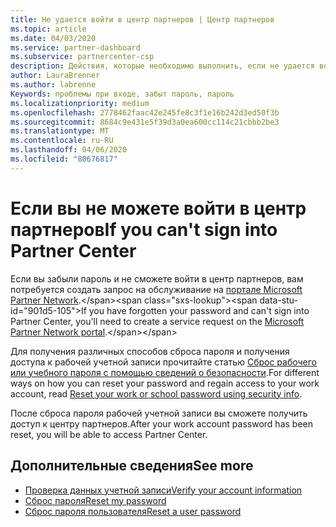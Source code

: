 ```yaml
---
title: Не удается войти в центр партнеров | Центр партнеров
ms.topic: article
ms.date: 04/03/2020
ms.service: partner-dashboard
ms.subservice: partnercenter-csp
description: Действия, которые необходимо выполнить, если не удается войти в центр партнеров.
author: LauraBrenner
ms.author: labrenne
Keywords: проблемы при входе, забыт пароль, пароль
ms.localizationpriority: medium
ms.openlocfilehash: 2778462faac42e245fe8c3f1e16b242d3ed50f3b
ms.sourcegitcommit: 8684c9e431e5f39d3a0ea600cc114c21cbbb2be3
ms.translationtype: MT
ms.contentlocale: ru-RU
ms.lasthandoff: 04/06/2020
ms.locfileid: "80676817"
---
```

# <a name="if-you-cant-sign-into-partner-center"></a><span data-ttu-id="901d5-104">Если вы не можете войти в центр партнеров</span><span class="sxs-lookup"><span data-stu-id="901d5-104">If you can't sign into Partner Center</span></span>

<span data-ttu-id="901d5-105">Если вы забыли пароль и не сможете войти в центр партнеров, вам потребуется создать запрос на обслуживание на [портале Microsoft Partner Network](https://docs.microsoft.com/microsoft-365/admin/contact-support-for-business-products?view=o365-worldwide&tabs=phone#ID0EAADAAA=Phone_support_).</span><span class="sxs-lookup"><span data-stu-id="901d5-105">If you have forgotten your password and can't sign into Partner Center, you'll need to create a service request on the [Microsoft Partner Network portal](https://docs.microsoft.com/microsoft-365/admin/contact-support-for-business-products?view=o365-worldwide&tabs=phone#ID0EAADAAA=Phone_support_).</span></span> 

<span data-ttu-id="901d5-106">Для получения различных способов сброса пароля и получения доступа к рабочей учетной записи прочитайте статью [Сброс рабочего или учебного пароля с помощью сведений о безопасности](https://docs.microsoft.com/azure/active-directory/user-help/active-directory-passwords-update-your-own-password#how-to-change-your-password).</span><span class="sxs-lookup"><span data-stu-id="901d5-106">For different ways on how you can reset your password and regain access to your work account, read [Reset your work or school password using security info](https://docs.microsoft.com/azure/active-directory/user-help/active-directory-passwords-update-your-own-password#how-to-change-your-password).</span></span>

<span data-ttu-id="901d5-107">После сброса пароля рабочей учетной записи вы сможете получить доступ к центру партнеров.</span><span class="sxs-lookup"><span data-stu-id="901d5-107">After your work account password has been reset, you will be able to access Partner Center.</span></span> 

## <a name="see-more"></a><span data-ttu-id="901d5-108">Дополнительные сведения</span><span class="sxs-lookup"><span data-stu-id="901d5-108">See more</span></span>

- [<span data-ttu-id="901d5-109">Проверка данных учетной записи</span><span class="sxs-lookup"><span data-stu-id="901d5-109">Verify your account information</span></span>](verification-responses.md)
- [<span data-ttu-id="901d5-110">Сброс пароля</span><span class="sxs-lookup"><span data-stu-id="901d5-110">Reset my password</span></span>](reset-my-pasword.md)
- [<span data-ttu-id="901d5-111">Сброс пароля пользователя</span><span class="sxs-lookup"><span data-stu-id="901d5-111">Reset a user password</span></span>](reset-a-user-password.md)

